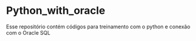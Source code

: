 # Python_with_oracle
Esse repositório contém códigos para treinamento com o python e conexão com o Oracle SQL
